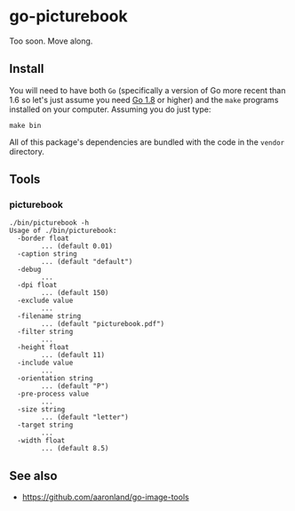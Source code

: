 # go-picturebook

Too soon. Move along.

## Install

You will need to have both `Go` (specifically a version of Go more recent than 1.6 so let's just assume you need [Go 1.8](https://golang.org/dl/) or higher) and the `make` programs installed on your computer. Assuming you do just type:

```
make bin
```

All of this package's dependencies are bundled with the code in the `vendor` directory.

## Tools

### picturebook

```
./bin/picturebook -h
Usage of ./bin/picturebook:
  -border float
    	... (default 0.01)
  -caption string
    	... (default "default")
  -debug
    	...
  -dpi float
    	... (default 150)
  -exclude value
    	...
  -filename string
    	... (default "picturebook.pdf")
  -filter string
    	...
  -height float
    	... (default 11)
  -include value
    	...
  -orientation string
    	... (default "P")
  -pre-process value
    	...
  -size string
    	... (default "letter")
  -target string
    	...
  -width float
    	... (default 8.5)
```

## See also

* https://github.com/aaronland/go-image-tools
